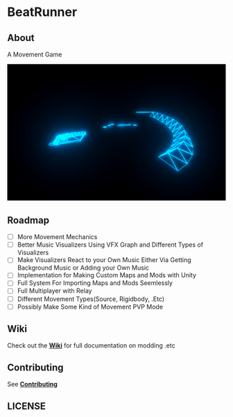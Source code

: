 # BeatRunner

## About
A Movement Game


![Screenshot](Files/Screenshots/2024-12-09_22-01.png)

## Roadmap

- [ ] More Movement Mechanics
- [ ] Better Music Visualizers Using VFX Graph and Different Types of Visualizers
- [ ] Make Visualizers React to your Own Music Either Via Getting Background Music or Adding your Own Music
- [ ] Implementation for Making Custom Maps and Mods with Unity
- [ ] Full System For Importing Maps and Mods Seemlessly
- [ ] Full Multiplayer with Relay
- [ ] Different Movement Types(Source, Rigidbody, .Etc)
- [ ] Possibly Make Some Kind of Movement PVP Mode

## Wiki
Check out the **[Wiki](https://github.com/IckyTheBiggy/BeatRunner/wiki)** for full documentation on modding .etc

## Contributing

See **[Contributing](./CONTRIBUTING.md)**

## LICENSE
